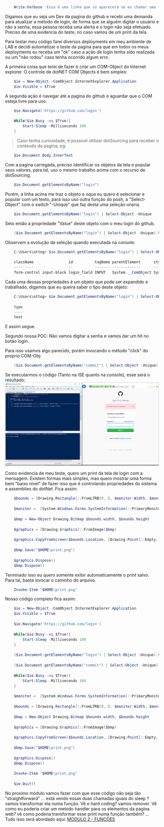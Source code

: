 ~~~powershell
    Write-Verbose 'Essa é uma linha que só aparecerá se eu chamar uma função com o switch "-verbose" '
~~~

Digamos que eu seja um Dev da pagina do github e recebi uma demanda para atualizar a método de login, de forma que se alguém digitar o usuário e não a senha, essa pessoa receba uma alerta e o login não seja efetuado. Preciso de uma evidencia do teste, no caso vamos de um print da tela.

Para testar meu código farei diversos deployments em meu ambiente de LAB e decidi automatizar o teste da pagina para que em todos os meus deployments eu receba um "ok" caso a ação de login tenha sido realizada ou um "não rodou" caso tenha ocorrido algum erro. 

A primeira coisa que terei de fazer é criar um COM-Object do Internet explorer. O controle de dotNET COM Objects é bem simples:

~~~powershell
    $ie = New-Object -ComObject InternetExplorer.Application
    $ie.Visible = $True
~~~

A segunda ação é navegar até a pagina do github e aguardar que o COM esteja livre para uso.

~~~powershell
    $ie.Navigate('https://github.com/login')

    While($ie.Busy -eq $True){
        Start-Sleep -Milliseconds 100
    }
~~~

>Caso tenha curiosidade, é possível utilizar dotSourcing para receber o conteudo da pagina, eg:
~~~powershell
    $ie.Document.Body.InnerText
~~~

Com a pagina carregada, preciso identificar os objetos da tela e popular seus valores, para tal, uso o mesmo trabalho acima com o recurso de dotSourcing.

~~~powershell
    $ie.Document.getElementsByName("login")
~~~ 

Porém, a linha acima me traz o objeto e oque eu quero é selecionar e popular com um texto, para isso uso outra função do posh, a "Select-Object" com o switch "-Unique" que faz desta uma seleção unaria.

~~~powershell
    $ie.Document.getElementsByName("login") | Select-Object -Unique
~~~

Seto então a propriedade "Value" deste objeto com o meu login do github.

~~~powershell
    ($ie.Document.getElementsByName("login") | Select-Object -Unique).Value = "otto.gori@concrete.com.br"
~~~

Observem a evolução da seleção quando executada na console:

~~~powershell
    C:\Users\ottog> $ie.Document.getElementsByName("login") | Select-Object -Unique | Format-Table

    className                id          tagName parentElement      style              onhelp onclick ondblclick onkeydown onkeyup
    ---------                --          ------- -------------      -----              ------ ------- ---------- --------- -------
    form-control input-block login_field INPUT   System.__ComObject System.__ComObject
~~~

Cada uma dessas propriedades é um objeto que pode ser expandido e trabalhado, digamos que eu queira saber o tipo deste objeto:

~~~powershell
    C:\Users\ottog> $ie.Document.getElementsByName("login") | Select-Object type | Format-Table

    type
    ----
    text
~~~

E assim segue.

Segundo nossa POC: Não vamos digitar a senha e vamos dar um hit no botão login.

Para isso usamos algo parecido, porém invocando o método "click" do proprio COM-Obj:

~~~powershell
    ($ie.Document.getElementsByName("commit") | Select-Object -Unique).Click()
~~~

Se executarmos o código (Tanto na ISE quanto na console), esse será o resultado:
![](../imgs/gitFail.png)

Como evidencia de meu teste, quero um print da tela de login com a mensagem. Existem formas mais simples, mas quero mostrar uma forma bem "baixo nivel" de fazer isso que é controlando propriedades do sistema e assemblies do dotNet. Fica assim:

~~~powershell
    $bounds = [Drawing.Rectangle]::FromLTRB(0, 0, $monitor.Width, $monitor.Height)

    $monitor =  [System.Windows.Forms.SystemInformation]::PrimaryMonitorSize

    $bmp = New-Object Drawing.Bitmap $bounds.width, $bounds.height

    $graphics = [Drawing.Graphics]::FromImage($bmp)

    $graphics.CopyFromScreen($bounds.Location, [Drawing.Point]::Empty, $bounds.size)

    $bmp.Save("$HOME\print.png")

    $graphics.Dispose()
    $bmp.Dispose()
~~~

Terminado isso eu quero somente exibir automaticamente o print salvo. Para tal, basta invocar o caminho do arquivo.

~~~powershell
    Invoke-Item "$HOME\print.png"
~~~

Nosso código completo fica assim:

~~~powershell
    $ie = New-Object -ComObject InternetExplorer.Application
    $ie.Visible = $True

    $ie.Navigate('https://github.com/login')

    While($ie.Busy -eq $True){
        Start-Sleep -Milliseconds 100
    }

    ($ie.Document.getElementsByName("login") | Select-Object -Unique).Value = "otto.gori@concrete.com.br"

    ($ie.Document.getElementsByName("commit") | Select-Object -Unique).Click()

    While($ie.Busy -eq $True){
        Start-Sleep -Milliseconds 100
    }

    $monitor =  [System.Windows.Forms.SystemInformation]::PrimaryMonitorSize

    $bounds = [Drawing.Rectangle]::FromLTRB(0, 0, $monitor.Width, $monitor.Height)

    $bmp = New-Object Drawing.Bitmap $bounds.width, $bounds.height

    $graphics = [Drawing.Graphics]::FromImage($bmp)

    $graphics.CopyFromScreen($bounds.Location, [Drawing.Point]::Empty, $bounds.size)

    $bmp.Save("$HOME\print.png")

    $graphics.Dispose()
    $bmp.Dispose()

    Invoke-Item "$HOME\print.png"

    $ie.Quit()
~~~

No proximo módulo vamos fazer com que esse código não seja tão "straightforward" ... está vendo essas duas chamadas iguais do sleep ? vamos transformar ela numa função. Vê o hard coding? vamos remover. Vê como eu poderia criar um metodo handler para os elementos da pagina web? vê como poderia transformar esse print numa função também? ... Tudo isso será abordado aqui: [MODULO 2 - FUNÇÕES](../function/fnc.md)
